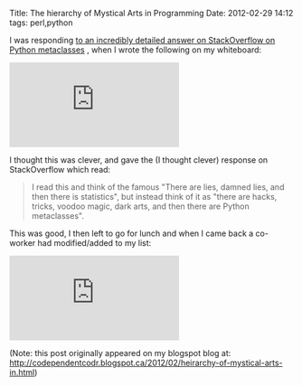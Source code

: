 Title: The hierarchy of Mystical Arts in Programming
Date: 2012-02-29 14:12
tags: perl,python

I was responding
[to an incredibly detailed answer on StackOverflow on Python metaclasses](http://stackoverflow.com/questions/100003/what-is-a-metaclass-in-python)
, when I wrote the following on my whiteboard:

![original whiteboard contents](http://desmond.imageshack.us/Himg809/scaled.php?server=809&filename=imag0638j.jpg&res=crop)

I thought this was clever, and gave the (I thought clever) response on StackOverflow which read:

> I read this and think of the famous "There are lies, damned lies, and then there is statistics", but instead think of
it as "there are hacks, tricks, voodoo magic, dark arts, and then there are Python metaclasses".

This was good, I then left to go for lunch and when I came back a co-worker had modified/added to my list:

![updated whiteboard contents](http://desmond.imageshack.us/Himg196/scaled.php?server=196&filename=imag0637x.jpg&res=crop)

(Note: this post originally appeared on my blogspot blog at: <http://codependentcodr.blogspot.ca/2012/02/heirarchy-of-mystical-arts-in.html>)
